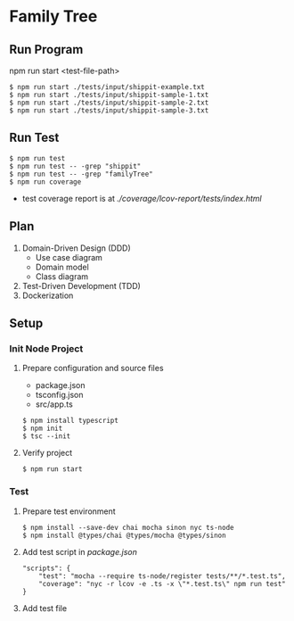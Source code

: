 # Family Tree 

## Run Program
npm run start \<test-file-path\>

    $ npm run start ./tests/input/shippit-example.txt
    $ npm run start ./tests/input/shippit-sample-1.txt
    $ npm run start ./tests/input/shippit-sample-2.txt
    $ npm run start ./tests/input/shippit-sample-3.txt

## Run Test

    $ npm run test
    $ npm run test -- -grep "shippit"
    $ npm run test -- -grep "familyTree"
    $ npm run coverage

- test coverage report is at *./coverage/lcov-report/tests/index.html*
## Plan
1. Domain-Driven Design (DDD)
    - Use case diagram
    - Domain model
    - Class diagram
2. Test-Driven Development (TDD)
3. Dockerization

## Setup
### Init Node Project
1. Prepare configuration and source files
    - package.json
    - tsconfig.json
    - src/app.ts

    ```
    $ npm install typescript
    $ npm init
    $ tsc --init
    ```
2. Verify project

    ```
    $ npm run start
    ```

### Test
1. Prepare test environment

    ```
    $ npm install --save-dev chai mocha sinon nyc ts-node
    $ npm install @types/chai @types/mocha @types/sinon
    ```
2. Add test script in *package.json*

    ```
    "scripts": {
        "test": "mocha --require ts-node/register tests/**/*.test.ts",
        "coverage": "nyc -r lcov -e .ts -x \"*.test.ts\" npm run test"
    }
    ```
3. Add test file